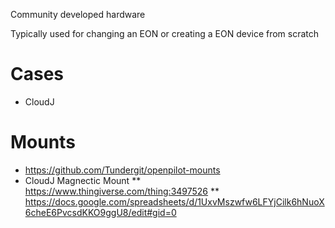 Community developed hardware

Typically used for changing an EON or creating a EON device from scratch

# Cases

* CloudJ

# Mounts

* https://github.com/Tundergit/openpilot-mounts
* CloudJ Magnectic Mount
** https://www.thingiverse.com/thing:3497526
** https://docs.google.com/spreadsheets/d/1UxvMszwfw6LFYjCilk6hNuoX6cheE6PvcsdKKO9ggU8/edit#gid=0